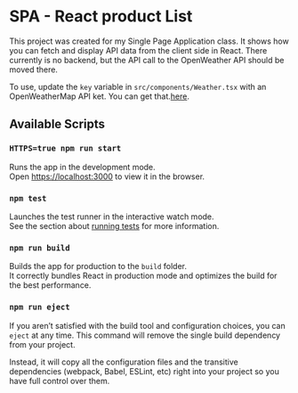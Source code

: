 # SPA - React product List

This project was created for my Single Page Application class. It shows how you can fetch and display API data from the client side in React. There currently is no backend, but the API call to the OpenWeather API should be moved there.

To use, update the `key` variable in `src/components/Weather.tsx` with an OpenWeatherMap API ket. You can get that.[here](https://openweathermap.org/appid).

## Available Scripts

### `HTTPS=true npm run start`

Runs the app in the development mode.\
Open [https://localhost:3000](https://localhost:3000) to view it in the browser.

### `npm test`

Launches the test runner in the interactive watch mode.\
See the section about [running tests](https://facebook.github.io/create-react-app/docs/running-tests) for more information.

### `npm run build`

Builds the app for production to the `build` folder.\
It correctly bundles React in production mode and optimizes the build for the best performance.

### `npm run eject`

If you aren’t satisfied with the build tool and configuration choices, you can `eject` at any time. This command will remove the single build dependency from your project.

Instead, it will copy all the configuration files and the transitive dependencies (webpack, Babel, ESLint, etc) right into your project so you have full control over them.

